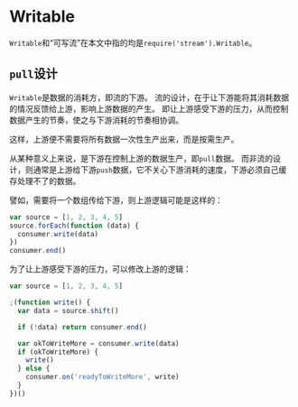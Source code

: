 # Writable
`Writable`和“可写流”在本文中指的均是`require('stream').Writable`。

## `pull`设计
`Writable`是数据的消耗方，即流的下游。
流的设计，在于让下游能将其消耗数据的情况反馈给上游，影响上游数据的产生。
即让上游感受下游的压力，从而控制数据产生的节奏，使之与下游消耗的节奏相协调。

这样，上游便不需要将所有数据一次性生产出来，而是按需生产。

从某种意义上来说，是下游在控制上游的数据生产，即`pull`数据。
而非流的设计，则通常是上游给下游`push`数据，它不关心下游消耗的速度，下游必须自己缓存处理不了的数据。

譬如，需要将一个数组传给下游，则上游逻辑可能是这样的：

```javascript
var source = [1, 2, 3, 4, 5]
source.forEach(function (data) {
  consumer.write(data)
})
consumer.end()

```

为了让上游感受下游的压力，可以修改上游的逻辑：

```javascript
var source = [1, 2, 3, 4, 5]

;(function write() {
  var data = source.shift()

  if (!data) return consumer.end()

  var okToWriteMore = consumer.write(data)
  if (okToWriteMore) {
    write()
  } else {
    consumer.on('readyToWriteMore', write)
  }
})()

```

